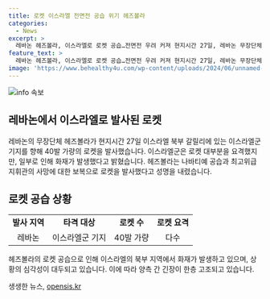 ```yaml
---
title: 로켓 이스라엘 전면전 공습 위기 헤즈볼라
categories:
  - News
excerpt: >
  레바논 헤즈볼라, 이스라엘로 로켓 공습…전면전 우려 커져 현지시간 27일, 레바논 무장단체 헤즈볼라가 이스라엘로 로켓을 발사했다. 이스라엘군 기지에 40발 이상이 발포되었으며, 일부 로켓은 아이언돔 방공망에 의해 요격됐다. 이로써 양국 간 전면전 우려가 커졌으며, 헤즈볼라는 레바논 남부 공습에 보복 차원에서 로켓을 발포했다고 밝혔다. 최근 이스라엘군에 의한 헤즈볼라 최고위급 지휘관 사망으로 긴장 상태가 고조되고 있다. (150자)
feature_text: >
  레바논 헤즈볼라, 이스라엘로 로켓 공습…전면전 우려 커져 현지시간 27일, 레바논 무장단체 헤즈볼라가 이스라엘로 로켓을 발사했다. 이스라엘군 기지에 40발 이상이 발포되었으며, 일부 로켓은 아이언돔 방공망에 의해 요격됐다. 이로써 양국 간 전면전 우려가 커졌으며, 헤즈볼라는 레바논 남부 공습에 보복 차원에서 로켓을 발포했다고 밝혔다. 최근 이스라엘군에 의한 헤즈볼라 최고위급 지휘관 사망으로 긴장 상태가 고조되고 있다. (150자)
image: 'https://www.behealthy4u.com/wp-content/uploads/2024/06/unnamed-file.png'
---
```


<p><img src="https://www.behealthy4u.com/wp-content/uploads/2024/06/unnamed-file.png" alt="info 속보" /></p>

<h2 data-ke-size="size26">레바논에서 이스라엘로 발사된 로켓</h2>

<p data-ke-size="size16">레바논의 무장단체 헤즈볼라가 현지시간 27일 이스라엘 북부 갈릴리에 있는 이스라엘군 기지를 향해 40발 가량의 로켓을 발사했습니다. 이스라엘군은 로켓 대부분을 요격했지만, 일부로 인해 화재가 발생했다고 밝혔습니다. 헤즈볼라는 나바티예 공습과 최고위급 지휘관의 사망에 대한 보복으로 로켓을 발사했다고 성명을 내렸습니다. </p>

<h2 data-ke-size="size26">로켓 공습 상황</h2>

<table>
  <tr>
    <td style="text-align: center; height: 17px;"><b>발사 지역</b></td>
    <td style="text-align: center; height: 17px;"><b>타격 대상</b></td>
    <td style="text-align: center; height: 17px;"><b>로켓 수</b></td>
    <td style="text-align: center; height: 17px;"><b>로켓 요격</b></td>
  </tr>
  <tr>
    <td style="text-align: center; height: 17px;">레바논</td>
    <td style="text-align: center; height: 17px;">이스라엘군 기지</td>
    <td style="text-align: center; height: 17px;">40발 가량</td>
    <td style="text-align: center; height: 17px;">다수</td>
  </tr>
</table>

<p data-ke-size="size16">헤즈볼라의 로켓 공습으로 인해 이스라엘의 북부 지역에서 화재가 발생하고 있으며, 상황의 심각성이 대두되고 있습니다. 이에 따라 양측 간 긴장이 한층 고조되고 있습니다.</p>
생생한 뉴스, <a href="https://opensis.kr" rel="dofollow">opensis.kr</a>


